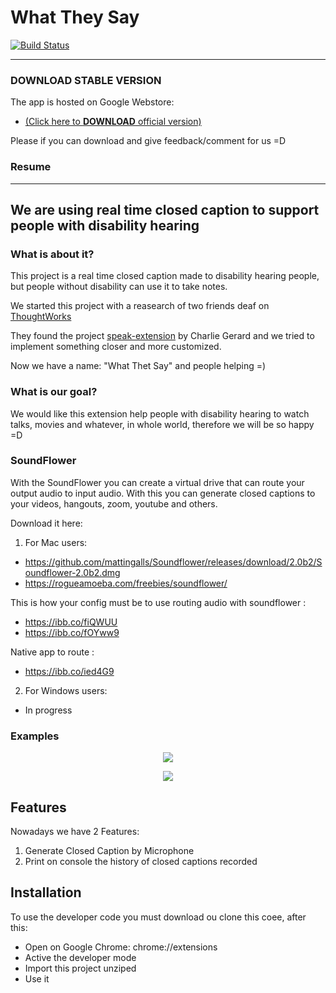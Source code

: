 # What They Say

[![Build Status](https://travis-ci.org/3jacksonsmith/what_they_say.svg?branch=master)](https://travis-ci.org/3jacksonsmith/what_they_say)

--------
### DOWNLOAD STABLE VERSION

The app is hosted on Google Webstore:
- [(Click here to **DOWNLOAD** official version)](https://chrome.google.com/webstore/detail/what-they-say/emcelbejfmkpmhfllaehfkglpaddilln)

Please if you can download and give feedback/comment for us =D


### Resume
--------
We are using real time closed caption to support people with disability hearing
--------

### What is about it?
This project is a real time closed caption made to disability hearing people, but people without disability can use it to take notes.

We started this project with a reasearch of two friends deaf on [ThoughtWorks](https://www.thoughtworks.com/)

They found the project [speak-extension](https://github.com/charliegerard/speak-extension) by Charlie Gerard and we tried to implement something closer and more customized.

Now we have a name: "What Thet Say" and people helping =)

### What is our goal?

We would like this extension help people with disability hearing to watch talks, movies and whatever, in whole world, therefore we will be so happy =D

### SoundFlower

With the SoundFlower you can create a virtual drive that can route your output audio to input audio. With this you can generate closed captions to your videos, hangouts, zoom, youtube and others.


Download it here:
1. For Mac users:
- https://github.com/mattingalls/Soundflower/releases/download/2.0b2/Soundflower-2.0b2.dmg
- https://rogueamoeba.com/freebies/soundflower/

This is how your config must be to use routing audio with soundflower :

- https://ibb.co/fiQWUU
- https://ibb.co/fOYww9

Native app to route :
- https://ibb.co/ied4G9

2. For Windows users: 
- In progress

### Examples

[<p align="center"><img src="https://media.giphy.com/media/1zgzKcxUHZszGnzfxD/giphy.gif"></p>](http://google.com.au/) 


[<p align="center"><img src="https://lh3.googleusercontent.com/cWXbZguy_V5XQDqfsqYjFYdV155Nsi1lI_x6xTXXHkfkpuBWqDvegPN4Ktl9zjolNr5d_KfB=w640-h400-e365"></p>](http://google.com.au/)

## Features

Nowadays we have 2 Features:

1. Generate Closed Caption by Microphone
2. Print on console the history of closed captions recorded


## Installation

To use the developer code you must download ou clone this coee, after this:
 
* Open on Google Chrome: chrome://extensions
* Active the developer mode
* Import this project unziped
* Use it
